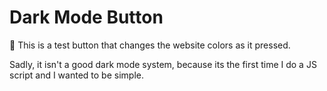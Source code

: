 # Dark Mode Button
<p>
🚩 This is a test button that changes the website colors as it pressed. 
  
Sadly, it isn't a good dark mode system, because its the first time I do a JS script and I wanted to be simple. 
</p>
